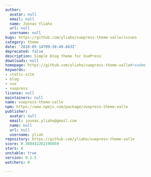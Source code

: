 ```yaml
---
author:
  avatar: null
  email: null
  name: Joonas Yliaho
  url: null
  username: null
bugs: https://github.com/yliaho/vuepress-theme-valle/issues
category: theme
date: '2018-05-14T09:38:49.683Z'
deprecated: false
description: Simple blog theme for VuePress
downloads: null
homepage: https://github.com/yliaho/vuepress-theme-valle#readme
keywords:
- static-site
- blog
- vue
- vuepress
license: null
maintainers: null
name: vuepress-theme-valle
npm: https://www.npmjs.com/package/vuepress-theme-valle
publisher:
  avatar: null
  email: joonas.yliaho@gmail.com
  name: null
  url: null
  username: yliah
repository: https://github.com/yliaho/vuepress-theme-valle
score: 0.308442262196959
stars: 0
unstable: true
version: 0.1.5
watchers: 0

---
```


